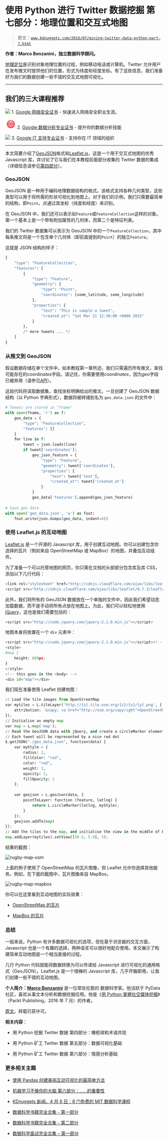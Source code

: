 # 使用 Python 进行 Twitter 数据挖掘 第七部分：地理位置和交互式地图

> 原文：[`www.kdnuggets.com/2016/07/mining-twitter-data-python-part-7.html`](https://www.kdnuggets.com/2016/07/mining-twitter-data-python-part-7.html)

**作者：Marco Bonzanini，独立数据科学顾问。**

[地理定位](https://en.wikipedia.org/wiki/Geolocation)是识别对象地理位置的过程，例如移动电话或计算机。Twitter 允许用户在发布推文时提供他们的位置，形式为纬度和经度坐标。有了这些信息，我们准备好为我们的数据创建一些不错的交互式地图可视化。

* * *

## 我们的三大课程推荐

![](img/0244c01ba9267c002ef39d4907e0b8fb.png) 1\. [Google 网络安全证书](https://www.kdnuggets.com/google-cybersecurity) - 快速进入网络安全职业生涯。

![](img/e225c49c3c91745821c8c0368bf04711.png) 2\. [Google 数据分析专业证书](https://www.kdnuggets.com/google-data-analytics) - 提升你的数据分析技能

![](img/0244c01ba9267c002ef39d4907e0b8fb.png) 3\. [Google IT 支持专业证书](https://www.kdnuggets.com/google-itsupport) - 支持你在 IT 领域的组织

* * *

本文简要介绍了[GeoJSON](http://geojson.org/)格式和[Leaflet.js](http://leafletjs.com/)，这是一个用于交互式地图的优秀 Javascript 库，并讨论了它与我们在本教程前面部分收集的 Twitter 数据的集成（详细信息请参见[第四部分](https://marcobonzanini.com/2015/03/23/mining-twitter-data-with-python-part-4-rugby-and-term-co-occurrences/)）。

### GeoJSON

GeoJSON 是一种用于编码地理数据结构的格式。该格式支持各种几何类型，这些类型可以用于将所需的形状可视化到地图上。对于我们的示例，我们只需要最简单的结构，即`Point`。点通过其坐标（纬度和经度）来识别。

在 GeoJSON 中，我们还可以表示如`Feature`或`FeatureCollection`这样的对象。第一个基本上是一个带有附加属性的几何体，而第二个是特征列表。

我们的 Twitter 数据集可以表示为 GeoJSON 中的一个`FeatureCollection`，其中每条推文将是一个包含单个几何体（即前面提到的`Point`）的独立`Feature`。

这就是 JSON 结构的样子：

```py
{
    "type": "FeatureCollection",
    "features": [
        { 
            "type": "Feature",
            "geometry": {
                "type": "Point", 
                "coordinates": [some_latitude, some_longitude]
            },
            "properties": {
                "text": "This is sample a tweet",
                "created_at": "Sat Mar 21 12:30:00 +0000 2015"
            }
        },
        /* more tweets ... */
    ]
}

```

### 从推文到 GeoJSON

假设数据存储在单个文件中，如本教程第一章所述，我们只需遍历所有推文，查找可能存在的*coordinates*字段。请记住，你需要使用*coordinates*，因为*geo*字段已被弃用（请参见[API](https://dev.twitter.com/overview/api/tweets)）。

这段代码将读取数据集，查找坐标明确给出的推文。一旦创建了 GeoJSON 数据结构（以 Python 字典形式），数据将被转储到名为 `geo_data.json` 的文件中：

```py
# Tweets are stored in "fname"
with open(fname, 'r') as f:
    geo_data = {
        "type": "FeatureCollection",
        "features": []
    }
    for line in f:
        tweet = json.loads(line)
        if tweet['coordinates']:
            geo_json_feature = {
                "type": "Feature",
                "geometry": tweet['coordinates'],
                "properties": {
                    "text": tweet['text'],
                    "created_at": tweet['created_at']
                }
            }
            geo_data['features'].append(geo_json_feature)

# Save geo data
with open('geo_data.json', 'w') as fout:
    fout.write(json.dumps(geo_data, indent=4))

```

### 使用 Leaflet.js 的互动地图

[Leaflet.js](http://leafletjs.com/) 是一个开源的 Javascript 库，用于创建互动地图。你可以创建包含你选择的瓦片（例如来自 OpenStreetMap 或 MapBox）的地图，并叠加互动组件。

为了准备一个可以托管地图的网页，你只需在文档的头部部分包含库及其 CSS，添加以下几行代码：

```py
<link rel="stylesheet" href="http://cdnjs.cloudflare.com/ajax/libs/leaflet/0.7.3/leaflet.css" />
<script src="http://cdnjs.cloudflare.com/ajax/libs/leaflet/0.7.3/leaflet.js"></script>

```

此外，我们将所有的 GeoJSON 数据放在一个单独的文件中，因此我们希望动态加载数据，而不是手动将所有点放在地图上。为此，我们可以轻松地使用[jQuery](https://jquery.com/)，这也是我们需要包括的：

```py
<script src="http://code.jquery.com/jquery-2.1.0.min.js"></script>

```

地图本身将放置在一个 `div` 元素中：

```py
<script src="http://code.jquery.com/jquery-2.1.0.min.js"></script><!-- this goes in the <head> -->
<style>
#map {
    height: 600px;
}
</style>
<!-- this goes in the <body> -->
<div id="map"></div>

```

我们现在准备使用 Leaflet 创建地图：

```py
// Load the tile images from OpenStreetMap
var mytiles = L.tileLayer('http://{s}.tile.osm.org/{z}/{x}/{y}.png', {
    attribution: '&copy; <a href="http://osm.org/copyright">OpenStreetMap</a> contributors'
});
// Initialise an empty map
var map = L.map('map');
// Read the GeoJSON data with jQuery, and create a circleMarker element for each tweet
// Each tweet will be represented by a nice red dot
$.getJSON("./geo_data.json", function(data) {
    var myStyle = {
        radius: 2,
        fillColor: "red",
        color: "red",
        weight: 1,
        opacity: 1,
        fillOpacity: 1
    };

    var geojson = L.geoJson(data, {
        pointToLayer: function (feature, latlng) {
            return L.circleMarker(latlng, myStyle);
        }
    });
    geojson.addTo(map)
});
// Add the tiles to the map, and initialise the view in the middle of Europe
map.addLayer(mytiles).setView([50.5, 5.0], 5);

```

结果的截图：

![rugby-map-osm](https://marcobonzanini.files.wordpress.com/2015/06/rugby-map-osm.png)

上面的例子使用了 OpenStreetMap 的瓦片图像，但 Leaflet 允许你选择其他服务。例如，在下面的截图中，瓦片图像来自 MapBox。

![rugby-map-mapbox](https://marcobonzanini.files.wordpress.com/2015/06/rugby-map-mapbox.png)

你可以在这里看到互动地图的实际效果：

+   [OpenStreetMap 的瓦片](http://bonzanini.github.io/mining-twitter/rugby-osm.html)

+   [MapBox 的瓦片](http://bonzanini.github.io/mining-twitter/rugby-mapbox.html)

### 总结

一般来说，Python 有许多数据可视化的选项，但在基于浏览器的交互方面，Javascript 也是一个有趣的选择，两种语言可以很好地配合使用。本文展示了构建简单互动地图是一个相当直接的过程。

几行 Python 代码就能将数据转换为可以传递给 Javascript 进行可视化的通用格式（GeoJSON）。Leaflet.js 是一个很棒的 Javascript 库，几乎开箱即用，让我们创建一些不错的互动地图。

**个人简介：[Marco Bonzanini](https://twitter.com/marcobonzanini)** 是一位常驻伦敦的 数据科学家。他活跃于 PyData 社区，喜欢从事文本分析和数据挖掘应用。他是《[用 Python 掌握社交媒体挖掘](https://www.amazon.com/Mastering-Social-Media-Mining-Python-ebook/dp/B01BFD2Z2Q)》（Packt Publishing，2016 年 7 月）的作者。

[原文](https://marcobonzanini.com/2015/06/16/mining-twitter-data-with-python-and-js-part-7-geolocation-and-interactive-maps/)。转载已获许可。

**相关内容**：

+   用 Python 挖掘 Twitter 数据 第四部分：橄榄球和术语共现

+   用 Python 矿工 Twitter 数据 第五部分：数据可视化基础

+   用 Python 矿工 Twitter 数据 第六部分：情感分析基础

### 更多相关主题

+   [使用 Pandas 创建美丽互动可视化的最简单方法](https://www.kdnuggets.com/2021/12/easiest-way-make-beautiful-interactive-visualizations-pandas.html)

+   [机器学习不像你的大脑 第六部分：……的重要性](https://www.kdnuggets.com/2022/08/machine-learning-like-brain-part-6-importance-precise-synapse-weights-ability-set-quickly.html)

+   [KDnuggets 新闻，4 月 6 日：8 门免费的 MIT 数据科学课程](https://www.kdnuggets.com/2022/n14.html)

+   [数据科学书籍完全合集 - 第一部分](https://www.kdnuggets.com/2022/05/complete-collection-data-science-books-part-1.html)

+   [数据科学书籍完全合集 - 第二部分](https://www.kdnuggets.com/2022/05/complete-collection-data-science-books-part-2.html)

+   [数据科学面试完全合集 – 第一部分](https://www.kdnuggets.com/2022/06/complete-collection-data-science-interviews-part-1.html)
